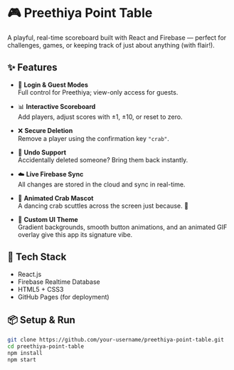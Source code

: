 # 🎮 Preethiya Point Table

A playful, real-time scoreboard built with React and Firebase — perfect for challenges, games, or keeping track of just about anything (with flair!).

## ✨ Features

- 🔐 **Login & Guest Modes**  
  Full control for Preethiya; view-only access for guests.

- 📊 **Interactive Scoreboard**  
  Add players, adjust scores with ±1, ±10, or reset to zero.

- ❌ **Secure Deletion**  
  Remove a player using the confirmation key `"crab"`.

- 🔄 **Undo Support**  
  Accidentally deleted someone? Bring them back instantly.

- ☁️ **Live Firebase Sync**  
  All changes are stored in the cloud and sync in real-time.

- 🦀 **Animated Crab Mascot**  
  A dancing crab scuttles across the screen just because. 🫶

- 🎨 **Custom UI Theme**  
  Gradient backgrounds, smooth button animations, and an animated GIF overlay give this app its signature vibe.

## 🚀 Tech Stack

- React.js  
- Firebase Realtime Database  
- HTML5 + CSS3  
- GitHub Pages (for deployment)

## 📦 Setup & Run

```bash
git clone https://github.com/your-username/preethiya-point-table.git
cd preethiya-point-table
npm install
npm start
